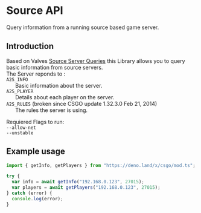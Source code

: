 # Source API

Query information from a running source based game server.

## Introduction

Based on Valves [Source Server Queries](https://developer.valvesoftware.com/wiki/Server_queries) this Library allows you to query basic information from source servers.
</br>
The Server reponds to :
</br>
`A2S_INFO`
</br>
&nbsp;&nbsp;&nbsp;&nbsp;&nbsp;&nbsp;Basic information about the server.
</br>
`A2S_PLAYER`
</br>
&nbsp;&nbsp;&nbsp;&nbsp;&nbsp;&nbsp;Details about each player on the server.
</br>
`A2S_RULES` (broken since CSGO update 1.32.3.0 Feb 21, 2014)
</br>
&nbsp;&nbsp;&nbsp;&nbsp;&nbsp;&nbsp;The rules the server is using.

Requiered Flags to run:
</br>
`--allow-net`
</br>
`--unstable`

## Example usage

```typescript
import { getInfo, getPlayers } from "https://deno.land/x/csgo/mod.ts";

try {
  var info = await getInfo("192.168.0.123", 27015);
  var players = await getPlayers("192.168.0.123", 27015);
} catch (error) {
  console.log(error);
}
```
